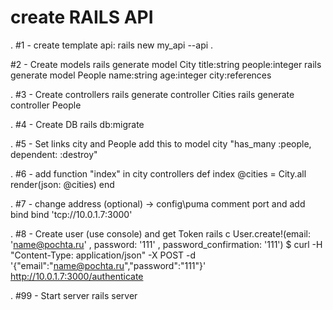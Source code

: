 create RAILS API
=

.
#1 - create template api:
rails new my_api --api
.

#2 -  Create models
rails generate model City title:string people:integer
rails generate model People name:string age:integer city:references

.
#3 - Create controllers
rails generate controller Cities
rails generate controller People

.
#4 - Create DB
rails db:migrate

.
#5 - Set links city and People
add this to model city "has_many :people, dependent: :destroy"

.
#6 - add function "index" in city controllers
    def index
      @cities = City.all
      render(json: @cities)
    end

.
#7 - change address (optional)
-> config\puma
comment port and add bind
bind        'tcp://10.0.1.7:3000'

.
#8 - Create user (use console) and get Token
rails c
User.create!(email: 'name@pochta.ru' , password: '111' , password_confirmation: '111')
$ curl -H "Content-Type: application/json" -X POST -d '{"email":"name@pochta.ru","password":"111"}' http://10.0.1.7:3000/authenticate

.
#99 - Start server
rails server
